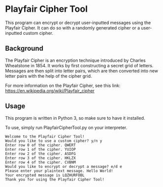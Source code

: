 # Playfair Cipher Tool

This program can encrypt or decrypt user-inputted messages using the Playfair Cipher. It can do so with a randomly generated cipher or a user-inputted custom cipher.

## Background

The Playfair Cipher is an encryption technique introduced by Charles Wheatstone in 1854. It works by first constructing a secret grid of letters. Messages are then split into letter pairs, which are then converted into new letter pairs with the help of the cipher grid. 

For more information on the Playfair Cipher, see this link: https://en.wikipedia.org/wiki/Playfair_cipher



## Usage

This program is written in Python 3, so make sure to have it installed.

To use, simply run PlayfairCipherTool.py on your interpreter.

```
Welcome to the Playfair Cipher Tool!
Would you like to use a custom cipher? y/n y
Enter row 0 of the cipher. QWERT
Enter row 1 of the cipher. YUIOP
Enter row 2 of the cipher. ASDFG
Enter row 3 of the cipher. HKLZX
Enter row 4 of the cipher. CVBNM
Would you like to encrypt or decrypt a message? e/d e
Please enter your plaintext message. Hello World!
Your encrypted message is LQZHURFOBL
Thank you for using the Playfair Cipher Tool!
```
